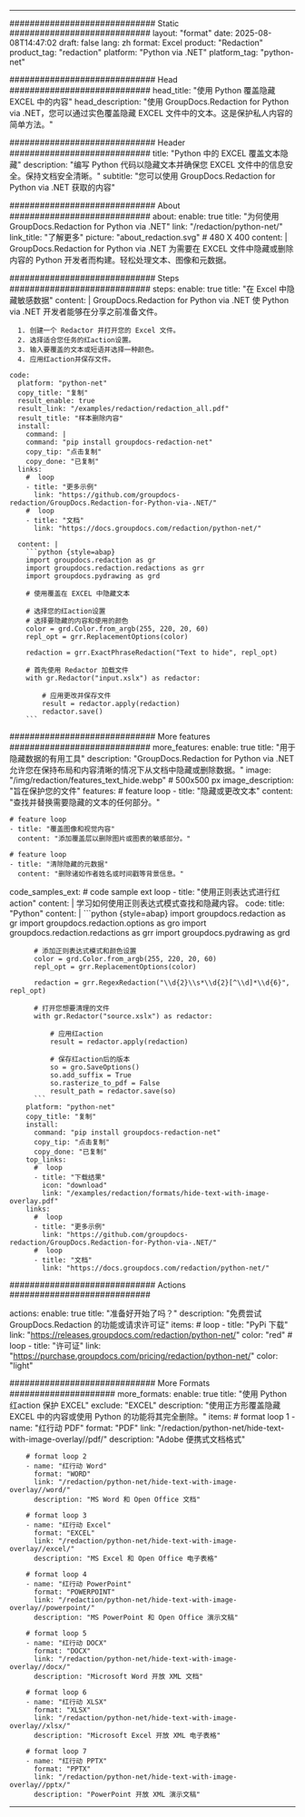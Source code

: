 
---
############################# Static ############################
layout: "format"
date:  2025-08-08T14:47:02
draft: false
lang: zh
format: Excel
product: "Redaction"
product_tag: "redaction"
platform: "Python via .NET"
platform_tag: "python-net"

############################# Head ############################
head_title: "使用 Python 覆盖隐藏 EXCEL 中的内容"
head_description: "使用 GroupDocs.Redaction for Python via .NET，您可以通过实色覆盖隐藏 EXCEL 文件中的文本。这是保护私人内容的简单方法。"

############################# Header ############################
title: "Python 中的 EXCEL 覆盖文本隐藏" 
description: "编写 Python 代码以隐藏文本并确保您 EXCEL 文件中的信息安全。保持文档安全清晰。"
subtitle: "您可以使用 GroupDocs.Redaction for Python via .NET 获取的内容" 

############################# About ############################
about:
    enable: true
    title: "为何使用 GroupDocs.Redaction for Python via .NET"
    link: "/redaction/python-net/"
    link_title: "了解更多"
    picture: "about_redaction.svg" # 480 X 400
    content: |
       GroupDocs.Redaction for Python via .NET 为需要在 EXCEL 文件中隐藏或删除内容的 Python 开发者而构建。轻松处理文本、图像和元数据。

############################# Steps ############################
steps:
    enable: true
    title: "在 Excel 中隐藏敏感数据"
    content: |
      GroupDocs.Redaction for Python via .NET 使 Python via .NET 开发者能够在分享之前准备文件。
      
      1. 创建一个 Redactor 并打开您的 Excel 文件。
      2. 选择适合您任务的红action设置。
      3. 输入要覆盖的文本或短语并选择一种颜色。
      4. 应用红action并保存文件。
   
    code:
      platform: "python-net"
      copy_title: "复制"
      result_enable: true
      result_link: "/examples/redaction/redaction_all.pdf"
      result_title: "样本删除内容"
      install:
        command: |
        command: "pip install groupdocs-redaction-net"
        copy_tip: "点击复制"
        copy_done: "已复制"
      links:
        #  loop
        - title: "更多示例"
          link: "https://github.com/groupdocs-redaction/GroupDocs.Redaction-for-Python-via-.NET/"
        #  loop
        - title: "文档"
          link: "https://docs.groupdocs.com/redaction/python-net/"
          
      content: |
        ```python {style=abap}
        import groupdocs.redaction as gr
        import groupdocs.redaction.redactions as grr
        import groupdocs.pydrawing as grd

        # 使用覆盖在 EXCEL 中隐藏文本

        # 选择您的红action设置
        # 选择要隐藏的内容和使用的颜色
        color = grd.Color.from_argb(255, 220, 20, 60)
        repl_opt = grr.ReplacementOptions(color)
                
        redaction = grr.ExactPhraseRedaction("Text to hide", repl_opt)

        # 首先使用 Redactor 加载文件
        with gr.Redactor("input.xslx") as redactor:

            # 应用更改并保存文件
            result = redactor.apply(redaction)
            redactor.save()
        ```            


############################# More features ############################
more_features:
  enable: true
  title: "用于隐藏数据的有用工具"
  description: "GroupDocs.Redaction for Python via .NET 允许您在保持布局和内容清晰的情况下从文档中隐藏或删除数据。"
  image: "/img/redaction/features_text_hide.webp" # 500x500 px
  image_description: "旨在保护您的文件"
  features:
    # feature loop
    - title: "隐藏或更改文本"
      content: "查找并替换需要隐藏的文本的任何部分。"

    # feature loop
    - title: "覆盖图像和视觉内容"
      content: "添加覆盖层以删除图片或图表的敏感部分。"

    # feature loop
    - title: "清除隐藏的元数据"
      content: "删除诸如作者姓名或时间戳等背景信息。"
      
  code_samples_ext:
    # code sample ext loop
    - title: "使用正则表达式进行红action"
      content: |
        学习如何使用正则表达式模式查找和隐藏内容。
      code:
        title: "Python"
        content: |
          ```python {style=abap}
          import groupdocs.redaction as gr
          import groupdocs.redaction.options as gro
          import groupdocs.redaction.redactions as grr
          import groupdocs.pydrawing as grd

          # 添加正则表达式模式和颜色设置
          color = grd.Color.from_argb(255, 220, 20, 60)
          repl_opt = grr.ReplacementOptions(color)

          redaction = grr.RegexRedaction("\\d{2}\\s*\\d{2}[^\\d]*\\d{6}", repl_opt)

          # 打开您想要清理的文件
          with gr.Redactor("source.xslx") as redactor:

              # 应用红action
              result = redactor.apply(redaction)

              # 保存红action后的版本
              so = gro.SaveOptions()
              so.add_suffix = True
              so.rasterize_to_pdf = False
              result_path = redactor.save(so)
          ```
        platform: "python-net"
        copy_title: "复制"
        install:
          command: "pip install groupdocs-redaction-net"
          copy_tip: "点击复制"
          copy_done: "已复制"
        top_links:
          #  loop
          - title: "下载结果"
            icon: "download"
            link: "/examples/redaction/formats/hide-text-with-image-overlay.pdf"
        links:
          #  loop
          - title: "更多示例"
            link: "https://github.com/groupdocs-redaction/GroupDocs.Redaction-for-Python-via-.NET/"
          #  loop
          - title: "文档"
            link: "https://docs.groupdocs.com/redaction/python-net/"


############################# Actions ############################

actions:
  enable: true
  title: "准备好开始了吗？"
  description: "免费尝试 GroupDocs.Redaction 的功能或请求许可证"
  items:
    #  loop
    - title: "PyPi 下载"
      link: "https://releases.groupdocs.com/redaction/python-net/"
      color: "red"
        #  loop
    - title: "许可证"
      link: "https://purchase.groupdocs.com/pricing/redaction/python-net/"
      color: "light"


############################# More Formats #####################
more_formats:
    enable: true
    title: "使用 Python 红action 保护 EXCEL"
    exclude: "EXCEL"
    description: "使用正方形覆盖隐藏 EXCEL 中的内容或使用 Python 的功能将其完全删除。"
    items: 
        # format loop 1
        - name: "红行动 PDF"
          format: "PDF"
          link: "/redaction/python-net/hide-text-with-image-overlay//pdf/"
          description: "Adobe 便携式文档格式"

        # format loop 2
        - name: "红行动 Word"
          format: "WORD"
          link: "/redaction/python-net/hide-text-with-image-overlay//word/"
          description: "MS Word 和 Open Office 文档"
          
        # format loop 3
        - name: "红行动 Excel"
          format: "EXCEL"
          link: "/redaction/python-net/hide-text-with-image-overlay//excel/"
          description: "MS Excel 和 Open Office 电子表格"

        # format loop 4
        - name: "红行动 PowerPoint"
          format: "POWERPOINT"
          link: "/redaction/python-net/hide-text-with-image-overlay//powerpoint/"
          description: "MS PowerPoint 和 Open Office 演示文稿"

        # format loop 5
        - name: "红行动 DOCX"
          format: "DOCX"
          link: "/redaction/python-net/hide-text-with-image-overlay//docx/"
          description: "Microsoft Word 开放 XML 文档"
          
        # format loop 6
        - name: "红行动 XLSX"
          format: "XLSX"
          link: "/redaction/python-net/hide-text-with-image-overlay//xlsx/"
          description: "Microsoft Excel 开放 XML 电子表格"
          
        # format loop 7
        - name: "红行动 PPTX"
          format: "PPTX"
          link: "/redaction/python-net/hide-text-with-image-overlay//pptx/"
          description: "PowerPoint 开放 XML 演示文稿"


---